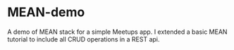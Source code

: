 # MEAN-demo
A demo of MEAN stack for a simple Meetups app.
I extended a basic MEAN tutorial to include all CRUD operations in a REST api.
